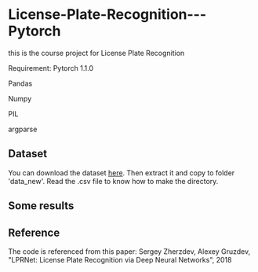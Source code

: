 # License-Plate-Recognition---Pytorch

this is the course project for License Plate Recognition

Requirement:
Pytorch 1.1.0

Pandas

Numpy

PIL

argparse

## Dataset

You can download the dataset [here](https://drive.google.com/open?id=1pCQVi_zW_l2m3RFTfD1Xhj2UkxDevIE4).
Then extract it and copy to folder 'data_new'. Read the .csv file to know how to make the directory.

## Some results

## Reference
The code is referenced from this paper: Sergey Zherzdev, Alexey Gruzdev, "LPRNet: License Plate Recognition via Deep Neural Networks", 2018
